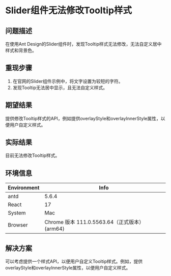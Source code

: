 # Slider组件无法修改Tooltip样式

## 问题描述

在使用Ant Design的Slider组件时，发现Tooltip样式无法修改，无法自定义居中样式和背景色。

## 重现步骤

1. 在官网的Slider组件示例中，将文字设置为较短的字符。
2. 发现Tooltip无法居中显示，且无法自定义样式。

## 期望结果

提供修改Tooltip样式的API，例如提供overlayStyle和overlayInnerStyle属性，以便用户自定义样式。

## 实际结果

目前无法修改Tooltip样式。

## 环境信息

| Environment | Info                                          |
| ----------- | --------------------------------------------- |
| antd        | 5.6.4                                         |
| React       | 17                                            |
| System      | Mac                                           |
| Browser     | Chrome 版本 111.0.5563.64（正式版本） (arm64) |

## 解决方案

可以考虑提供一个样式API，以便用户自定义Tooltip样式。例如，提供overlayStyle和overlayInnerStyle属性，以便用户自定义样式。
